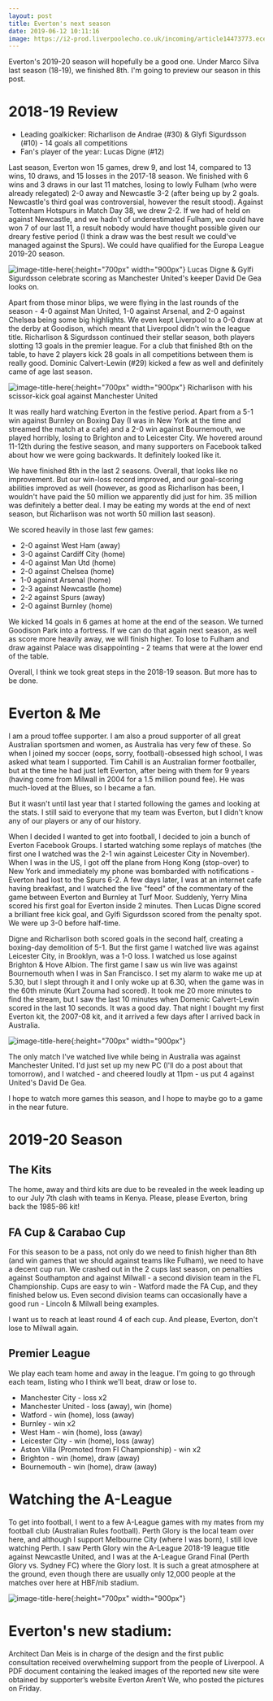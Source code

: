 ```yaml
---
layout: post
title: Everton's next season
date: 2019-06-12 10:11:16
image: https://i2-prod.liverpoolecho.co.uk/incoming/article14473773.ece/ALTERNATES/s615/JS115156827.jpg
---
```


Everton's 2019-20 season will hopefully be a good one. Under Marco Silva last season (18-19), we finished 8th. I'm going to preview our season in this post.

# 2018-19 Review
* Leading goalkicker: Richarlison de Andrae (#30) & Glyfi Sigurdsson (#10) - 14 goals all competitions
* Fan's player of the year: Lucas Digne (#12)

Last season, Everton won 15 games, drew 9, and lost 14, compared to 13 wins, 10 draws, and 15 losses in the 2017-18 season. We finished with 6 wins and 3 draws in our last 11 matches, losing to lowly Fulham (who were already relegated) 2-0 away and Newcastle 3-2 (after being up by 2 goals. Newcastle's third goal was controversial, however the result stood). Against Tottenham Hotspurs in Match Day 38, we drew 2-2. If we had of held on against Newcastle, and we hadn't of underestimated Fulham, we could have won 7 of our last 11, a result nobody would have thought possible given our dreary festive period (I think a draw was the best result we could've managed against the Spurs). We could have qualified for the Europa League 2019-20 season.

![image-title-here](https://www.straitstimes.com/sites/default/files/styles/article_pictrure_780x520_/public/articles/2019/04/21/yq-everton-21042019.jpg?itok=oXjIwK3D&timestamp=1555858763){:height="700px" width="900px"}
Lucas Digne & Gylfi Sigurdsson celebrate scoring as Manchester United's keeper David De Gea looks on.

Apart from those minor blips, we were flying in the last rounds of the season - 4-0 against Man United, 1-0 against Arsenal, and 2-0 against Chelsea being some big highlights. We even kept Liverpool to a 0-0 draw at the derby at Goodison, which meant that Liverpool didn't win the league title. Richarlison & Sigurdsson continued their stellar season, both players slotting 13 goals in the premier league. For a club that finished 8th on the table, to have 2 players kick 28 goals in all competitions between them is really good. Dominic Calvert-Lewin (#29) kicked a few as well and definitely came of age last season.

![image-title-here](https://cdn.vox-cdn.com/thumbor/uKiXdDEv8KNIZoJi4nMU2JLF1TE=/0x0:3000x2046/1200x800/filters:focal(1410x155:1890x635)/cdn.vox-cdn.com/uploads/chorus_image/image/63647928/1144143645.jpg.5.jpg){:height="700px" width="900px"}
Richarlison with his scissor-kick goal against Manchester United

It was really hard watching Everton in the festive period. Apart from a 5-1 win against Burnley on Boxing Day (I was in New York at the time and streamed the match at a cafe) and a 2-0 win against Bournemouth, we played horribly, losing to Brighton and to Leicester City. We hovered around 11-12th during the festive season, and many supporters on Facebook talked about how we were going backwards. It definitely looked like it.

We have finished 8th in the last 2 seasons. Overall, that looks like no improvement. But our win-loss record improved, and our goal-scoring abilities improved as well (however, as good as Richarlison has been, I wouldn't have paid the 50 million we apparently did just for him. 35 million was definitely a better deal. I may be eating my words at the end of next season, but Richarlison was not worth 50 million last season). 

We scored heavily in those last few games:

* 2-0 against West Ham (away)
* 3-0 against Cardiff City (home)
* 4-0 against Man Utd (home)
* 2-0 against Chelsea (home)
* 1-0 against Arsenal (home)
* 2-3 against Newcastle (home)
* 2-2 against Spurs (away)
* 2-0 against Burnley (home)

We kicked 14 goals in 6 games at home at the end of the season. We turned Goodison Park into a fortress. If we can do that again next season, as well as score more heavily away, we will finish higher. To lose to Fulham and draw against Palace was disappointing - 2 teams that were at the lower end of the table. 

Overall, I think we took great steps in the 2018-19 season. But more has to be done.

# Everton & Me
I am a proud toffee supporter. I am also a proud supporter of all great Australian sportsmen and women, as Australia has very few of these. So when I joined my soccer (oops, sorry, football)-obsessed high school, I was asked what team I supported. Tim Cahill is an Australian former footballer, but at the time he had just left Everton, after being with them for 9 years (having come from Milwall in 2004 for a 1.5 million pound fee). He was much-loved at the Blues, so I became a fan.

But it wasn't until last year that I started following the games and looking at the stats. I still said to everyone that my team was Everton, but I didn't know any of our players or any of our history.

When I decided I wanted to get into football, I decided to join a bunch of Everton Facebook Groups. I started watching some replays of matches (the first one I watched was the 2-1 win against Leicester City in November). When I was in the US, I got off the plane from Hong Kong (stop-over) to New York and immediately my phone was bombarded with notifications - Everton had lost to the Spurs 6-2. A few days later, I was at an internet cafe having breakfast, and I watched the live "feed" of the commentary of the game between Everton and Burnley at Turf Moor.  Suddenly, Yerry Mina scored his first goal for Everton inside 2 minutes. Then Lucas Digne scored a brilliant free kick goal, and Gylfi Sigurdsson scored from the penalty spot. We were up 3-0 before half-time.

Digne and Richarlison both scored goals in the second half, creating a boxing-day demolition of 5-1. But the first game I watched live was against Leicester City, in Brooklyn, was a 1-0 loss. I watched us lose against Brighton & Hove Albion. The first game I saw us win live was against Bournemouth when I was in San Francisco. I set my alarm to wake me up at 5.30, but I slept through it and I only woke up at 6.30, when the game was in the 60th minute (Kurt Zouma had scored). It took me 20  more minutes to find the stream, but I saw the last 10 minutes when Domenic Calvert-Lewin scored in the last 10 seconds. It was a good day. That night I bought my first Everton kit, the 2007-08 kit, and it arrived a few days after I arrived back in Australia.

![image-title-here](https://cdn.hitc-s.com/i/1379/kurt_zouma_of_everton_l_celebrates_his_goal_during_the_premier_l_1157155.jpg){:height="700px" width="900px"}

The only match I've watched live while being in Australia was against Manchester United. I'd just set up my new PC (I'll do a post about that tomorrow), and I watched - and cheered loudly at 11pm - us put 4 against United's David De Gea. 

I hope to watch more games this season, and I hope to maybe go to a game in the near future.

# 2019-20 Season
## The Kits
The home, away and third kits are due to be revealed in the week leading up to our July 7th clash with teams in Kenya. Please, please Everton, bring back the 1985-86 kit!

## FA Cup & Carabao Cup
For this season to be a pass, not only do we need to finish higher than 8th (and win games that we should against teams like Fulham), we need to have a decent cup run. We crashed out in the 2 cups last season, on penalties against Southampton and against Milwall - a second division team in the FL Championship. Cups are easy to win - Watford made the FA Cup, and they finished below us. Even second division teams can occasionally have a good run - Lincoln & Milwall being examples.

I want us to reach at least round 4 of each cup. And please, Everton, don't lose to Milwall again.

## Premier League
We play each team home and away in the league. I'm going to go through each team, listing who I think we'll beat, draw or lose to.

* Manchester City - loss x2
* Manchester United - loss (away), win (home)
* Watford - win (home), loss (away)
* Burnley - win x2
* West Ham - win (home), loss (away)
* Leicester City - win (home), loss (away)
* Aston Villa (Promoted from Fl Championship) - win x2
* Brighton - win (home), draw (away)
* Bournemouth - win (home), draw (away)

# Watching the A-League
To get into football, I went to a few A-League games with my mates from my football club (Australian Rules football). Perth Glory is the local team over here, and although I support Melbourne City (where I was born), I still love watching Perth. I saw Perth Glory win the A-League 2018-19 league title against Newcastle United, and I was at the A-League Grand Final (Perth Glory vs. Sydney FC) where the Glory lost. It is such a great atmosphere at the ground, even though there are usually only 12,000 people at the matches over here at HBF/nib stadium.

![image-title-here](https://www.a-league.com.au/sites/aleague/files/2019-04/vvvv.jpg){:height="700px" width="900px"}
# Everton's new stadium:

Architect Dan Meis is in charge of the design and the first public consultation received overwhelming support from the people of Liverpool. A PDF document containing the leaked images of the reported new site were obtained by supporter’s website Everton Aren’t We, who posted the pictures on Friday.
